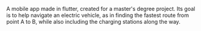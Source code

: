 A mobile app made in flutter, created for a master's degree project. Its goal is to help navigate an electric vehicle, as in finding the fastest route from point A to B, while also including the charging stations along the way.
